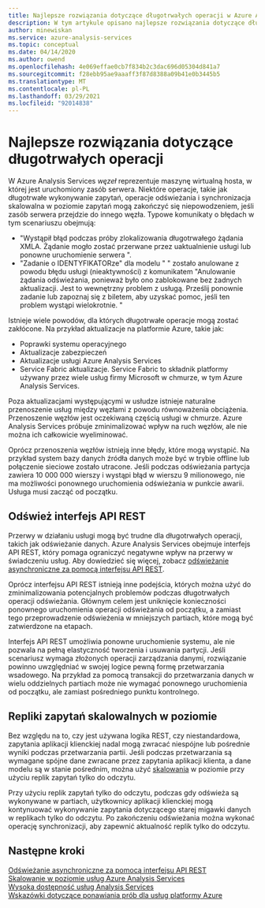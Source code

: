 ```yaml
---
title: Najlepsze rozwiązania dotyczące długotrwałych operacji w Azure Analysis Services | Microsoft Docs
description: W tym artykule opisano najlepsze rozwiązania dotyczące długotrwałych operacji.
author: minewiskan
ms.service: azure-analysis-services
ms.topic: conceptual
ms.date: 04/14/2020
ms.author: owend
ms.openlocfilehash: 4e069effae0cb7f834b2c3dac696d05304d841a7
ms.sourcegitcommit: f28ebb95ae9aaaff3f87d8388a09b41e0b3445b5
ms.translationtype: MT
ms.contentlocale: pl-PL
ms.lasthandoff: 03/29/2021
ms.locfileid: "92014838"
---
```

# <a name="best-practices-for-long-running-operations"></a>Najlepsze rozwiązania dotyczące długotrwałych operacji

W Azure Analysis Services *węzeł* reprezentuje maszynę wirtualną hosta, w której jest uruchomiony zasób serwera. Niektóre operacje, takie jak długotrwałe wykonywanie zapytań, operacje odświeżania i synchronizacja skalowalna w poziomie zapytań mogą zakończyć się niepowodzeniem, jeśli zasób serwera przejdzie do innego węzła. Typowe komunikaty o błędach w tym scenariuszu obejmują:

- "Wystąpił błąd podczas próby zlokalizowania długotrwałego żądania XMLA. Żądanie mogło zostać przerwane przez uaktualnienie usługi lub ponowne uruchomienie serwera ".
- "Zadanie o IDENTYFIKATORze" <guid> dla modelu " <database> " zostało anulowane z powodu błędu usługi (nieaktywności) z komunikatem "Anulowanie żądania odświeżania, ponieważ było ono zablokowane bez żadnych aktualizacji. Jest to wewnętrzny problem z usługą. Prześlij ponownie zadanie lub zapoznaj się z biletem, aby uzyskać pomoc, jeśli ten problem wystąpi wielokrotnie. "

Istnieje wiele powodów, dla których długotrwałe operacje mogą zostać zakłócone. Na przykład aktualizacje na platformie Azure, takie jak: 
- Poprawki systemu operacyjnego 
- Aktualizacje zabezpieczeń
- Aktualizacje usługi Azure Analysis Services
- Service Fabric aktualizacje. Service Fabric to składnik platformy używany przez wiele usług firmy Microsoft w chmurze, w tym Azure Analysis Services.

Poza aktualizacjami występującymi w usłudze istnieje naturalne przenoszenie usług między węzłami z powodu równoważenia obciążenia. Przenoszenie węzłów jest oczekiwaną częścią usługi w chmurze. Azure Analysis Services próbuje zminimalizować wpływ na ruch węzłów, ale nie można ich całkowicie wyeliminować. 

Oprócz przenoszenia węzłów istnieją inne błędy, które mogą wystąpić. Na przykład system bazy danych źródła danych może być w trybie offline lub połączenie sieciowe zostało utracone. Jeśli podczas odświeżania partycja zawiera 10 000 000 wierszy i wystąpi błąd w wierszu 9 milionowego, nie ma możliwości ponownego uruchomienia odświeżania w punkcie awarii. Usługa musi zacząć od początku. 

## <a name="refresh-rest-api"></a>Odśwież interfejs API REST

Przerwy w działaniu usługi mogą być trudne dla długotrwałych operacji, takich jak odświeżanie danych. Azure Analysis Services obejmuje interfejs API REST, który pomaga ograniczyć negatywne wpływ na przerwy w świadczeniu usług. Aby dowiedzieć się więcej, zobacz [odświeżanie asynchroniczne za pomocą interfejsu API REST](analysis-services-async-refresh.md).
 
Oprócz interfejsu API REST istnieją inne podejścia, których można użyć do zminimalizowania potencjalnych problemów podczas długotrwałych operacji odświeżania. Głównym celem jest uniknięcie konieczności ponownego uruchomienia operacji odświeżania od początku, a zamiast tego przeprowadzenie odświeżenia w mniejszych partiach, które mogą być zatwierdzone na etapach. 
 
Interfejs API REST umożliwia ponowne uruchomienie systemu, ale nie pozwala na pełną elastyczność tworzenia i usuwania partycji. Jeśli scenariusz wymaga złożonych operacji zarządzania danymi, rozwiązanie powinno uwzględniać w swojej logice pewną formę przetwarzania wsadowego. Na przykład za pomocą transakcji do przetwarzania danych w wielu oddzielnych partiach może nie wymagać ponownego uruchomienia od początku, ale zamiast pośredniego punktu kontrolnego. 
 
## <a name="scale-out-query-replicas"></a>Repliki zapytań skalowalnych w poziomie

Bez względu na to, czy jest używana logika REST, czy niestandardowa, zapytania aplikacji klienckiej nadal mogą zwracać niespójne lub pośrednie wyniki podczas przetwarzania partii. Jeśli podczas przetwarzania są wymagane spójne dane zwracane przez zapytania aplikacji klienta, a dane modelu są w stanie pośrednim, można użyć [skalowania](analysis-services-scale-out.md) w poziomie przy użyciu replik zapytań tylko do odczytu.

Przy użyciu replik zapytań tylko do odczytu, podczas gdy odświeża są wykonywane w partiach, użytkownicy aplikacji klienckiej mogą kontynuować wykonywanie zapytania dotyczącego starej migawki danych w replikach tylko do odczytu. Po zakończeniu odświeżania można wykonać operację synchronizacji, aby zapewnić aktualność replik tylko do odczytu.


## <a name="next-steps"></a>Następne kroki

[Odświeżanie asynchroniczne za pomocą interfejsu API REST](analysis-services-async-refresh.md)  
[Skalowanie w poziomie usług Azure Analysis Services](analysis-services-scale-out.md)  
[Wysoka dostępność usług Analysis Services](analysis-services-bcdr.md)  
[Wskazówki dotyczące ponawiania prób dla usług platformy Azure](/azure/architecture/best-practices/retry-service-specific)